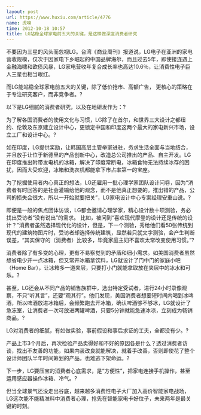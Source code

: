 ```yaml
---
layout: post
url: https://www.huxiu.com/article/4776
name: 虎嗅
time: 2012-10-18 10:57
title: LG站稳全球家电前五大的关键，是这样做深度消费者研究
---
```

不要因为三星的风头而忽视LG。台湾《商业周刊》报道说，LG电子在亚洲的家电营收规模，仅次于因家电下乡崛起的中国品牌海尔，而且过去5年，即使接连遇上金融海啸和欧债风暴，LG家电营收年复合成长率也高达10.6％，让消费性电子巨人三星也相当眼红。

而LG能站稳全球家电前五大的关键，除了低价抢市、高额广告， 更核心的策略在于专注研究客户，而非竞争者。?

以下是LG细腻的消费者研究，以及在地研发作为：?

为了解各国消费者的使用文化与习惯，LG除了在首尔，和世界三大设计之都纽约、伦敦及东京建立设计中心，更锁定中国和印度这两个最大的家电新兴市场，设立工厂和设计中心。?

如在印度，LG提供奖励，让韩国高层主管举家进驻，务求生活全面与当地结合，并且放手让位于新德里的产品创新中心，改造总公司推出的产品、自主开发。LG在印度推出附带发电机的冰箱，解决了印度常断电，冰箱食物无法持续冰存的困扰，因而大受欢迎，冰箱和洗衣机都能拿下市占率第一的宝座。

为了挖掘使用者内心真正的想法，LG还雇用一批心理学家团队设计问卷，因为“消费者有时回答的是社会灌输给他的观念，而不是他真正想要的。推出错的产品，公司的损失会很大，所以一开始就要把关”，LG家电设计中心专案经理安重山说。?

即便是一般的焦点团体访谈，LG都会邀请心理学家，精心设计数十项测验，务必找出受访者“没有说出”的需求。 比如，被问到“喜欢现代摩登的设计还是传统的设计？”消费者虽然选择现代化的设计，但是，下一个测验，秀给他们看50张传统到现代的建筑物图片时，受访者却选择传统建筑，显然若只就文字测验，会产生判断误差，“其实保守的（消费者）比较多，毕竟家庭主妇不喜欢太常改变使用习惯。”?

消费者除了有多变的心理，更有不易察觉到的矛盾和细小需求。如美国消费者虽然想省电少开一点冰箱，但又常开冰箱拿饮料，LG就设计了门中门的家庭小吧（Home Bar），让冰箱多一道夹层，只要打小门就能拿取放在夹层中的冰水和可乐。?

甚至，LG还会从不同产品的销售族群中，选出特定受试者，进行24小时录像观察，不只“听其言”，还要“观其行”。他们发现，美国消费者想要短时间内喝到冰啤酒，所以啤酒放进冰箱后，会频繁跑去开冰箱，确认啤酒够不够冰，LG就设计了急冻室，让消费者一次可放进两罐啤酒，只要5分钟就能急速冰凉，立刻成为畅销商品。?

LG对消费者的细腻，有如做实验，事前假设和事后求证的工夫，全都没有少。?

产品上市3个月后，再次检验产品卖得好和不好的原因各是什么？透过消费者访谈，找出不友善的功能，如果内装改良就能解决，就着手改善，否则即使花了整个设计师团队半年时间筹划的产品，也难逃下架命运。?

下一步，LG要压宝的消费者心底需求，是“方便性”，把家电连接手机操作，甚至运用感应器操作冰箱、冷气。?

但当全球景气还没走出谷底，越来越多消费性电子大厂加入高价智能家电战场，LG这次能不能精准料中消费者心理，抢先在智能家电卡好位子，未来两年是最关键的时刻。

